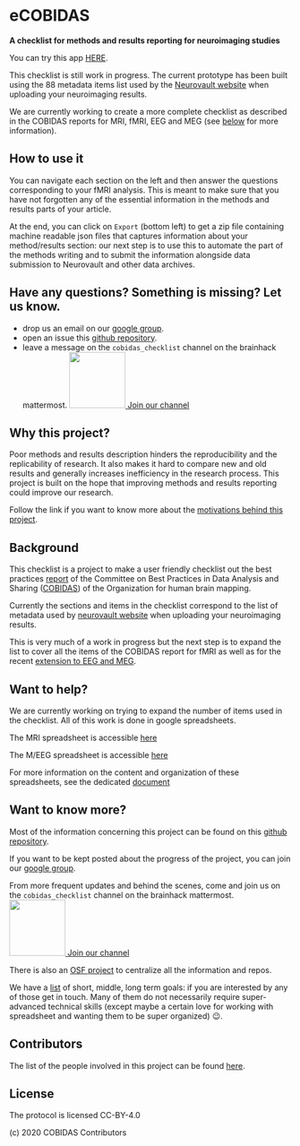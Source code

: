 # eCOBIDAS

**A checklist for methods and results reporting for neuroimaging studies**

You can try this app [HERE](https://ohbm.github.io/cobidas/#/).

This checklist is still work in progress. The current prototype has been built using the 88 metadata items list used by the [Neurovault website](https://neurovault.org/) when uploading your neuroimaging results.

We are currently working to create a more complete checklist as described in the COBIDAS reports for MRI, fMRI, EEG and MEG (see [below](#Background) for more information).

## How to use it

You can navigate each section on the left and then answer the questions corresponding to your fMRI analysis. This is meant to make sure that you have not forgotten any of the essential information in the methods and results parts of your article.

At the end, you can click on `Export` (bottom left) to get a zip file containing machine readable json files that captures information about your method/results section: our next step is to use this to automate the part of the methods writing and to submit the information alongside data submission to Neurovault and other data archives.

## Have any questions? Something is missing? Let us know.

-   drop us an email on our [google group](https://groups.google.com/d/forum/cobidas-checklist).
-   open an issue this [github repository](https://github.com/Remi-Gau/COBIDAS_chckls).
-   leave a message on the `cobidas_checklist` channel on the brainhack mattermost. <a href="https://mattermost.brainhack.org/brainhack/channels/cobidas_checklist"><img src="http://www.mattermost.org/wp-content/uploads/2016/03/logoHorizontal.png" width=100px /> Join our channel </a>

## Why this project?

Poor methods and results description hinders the reproducibility and the replicability of research. It also makes it hard to compare new and old results and generally increases inefficiency in the research process. This project is built on the hope that improving methods and results reporting could improve our research.

Follow the link if you want to know more about the [motivations behind this project](https://github.com/Remi-Gau/COBIDAS_chckls/blob/master/why_this_project.md).

## Background

This checklist is a project to make a user friendly checklist out the best practices [report](https://www.biorxiv.org/content/10.1101/054262v2) of the Committee on Best Practices in Data Analysis and Sharing ([COBIDAS](https://www.humanbrainmapping.org/i4a/pages/index.cfm?pageid=3728)) of the Organization for human brain mapping.

Currently the sections and items in the checklist correspond to the list of metadata used by [neurovault website](https://neurovault.org/) when uploading your neuroimaging results.

This is very much of a work in progress but the next step is to expand the list to cover all the items of the COBIDAS report for fMRI as well as for the recent [extension to EEG and MEG](https://osf.io/a8dhx/).

## Want to help?

We are currently working on trying to expand the number of items used in the checklist. All of this work is done in google spreadsheets.

The MRI spreadsheet is accessible [here](https://docs.google.com/spreadsheets/d/1dCXP0MTK3DjY09ZFd7FXgv0Ngx16_YJwVBiXOeQbTho/edit?usp=sharing)

The M/EEG spreadsheet is accessible [here](https://docs.google.com/spreadsheets/d/1OhkmbtgIWdFxSVjpu6A8PWoAuqev0jY-98GFQlwBCy0/edit?usp=sharing)

For more information on the content and organization of these spreadsheets, see the dedicated [document](https://github.com/Remi-Gau/COBIDAS_chckls/blob/master/spreadsheet_content.md)

## Want to know more?

Most of the information concerning this project can be found on this [github repository](https://github.com/Remi-Gau/COBIDAS_chckls).

If you want to be kept posted about the progress of the project, you can join our [google group](https://groups.google.com/d/forum/cobidas-checklist).

From more frequent updates and behind the scenes, come and join us on the `cobidas_checklist` channel on the brainhack mattermost. <a href="https://mattermost.brainhack.org/brainhack/channels/cobidas_checklist"><img src="http://www.mattermost.org/wp-content/uploads/2016/03/logoHorizontal.png" width=100px /> Join our channel </a>

There is also an [OSF project](https://osf.io/anvqy/) to centralize all the information and repos.

We have a [list](https://github.com/Remi-Gau/COBIDAS_chckls/blob/master/goals.md) of short, middle, long term goals: if you are interested by any of those get in touch. Many of them do not necessarily require super-advanced technical skills (except maybe a certain love for working with spreadsheet and wanting them to be super organized) :wink:.

## Contributors

The list of the people involved in this project can be found [here](https://github.com/Remi-Gau/COBIDAS_chckls/blob/master/contributors.md#contributors).

## License

The protocol is licensed CC-BY-4.0

(c) 2020 COBIDAS Contributors
